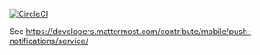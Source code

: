 [![CircleCI](https://circleci.com/gh/coredump-ch/mattermost-push-proxy/tree/docker.svg?style=shield)](https://circleci.com/gh/coredump-ch/mattermost-push-proxy/tree/docker)

See https://developers.mattermost.com/contribute/mobile/push-notifications/service/
